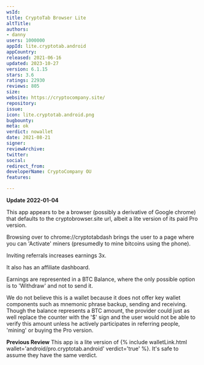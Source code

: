 ```yaml
---
wsId: 
title: CryptoTab Browser Lite
altTitle: 
authors:
- danny
users: 1000000
appId: lite.cryptotab.android
appCountry: 
released: 2021-06-16
updated: 2023-10-27
version: 6.1.15
stars: 3.6
ratings: 22930
reviews: 805
size: 
website: https://cryptocompany.site/
repository: 
issue: 
icon: lite.cryptotab.android.png
bugbounty: 
meta: ok
verdict: nowallet
date: 2021-08-21
signer: 
reviewArchive: 
twitter: 
social: 
redirect_from: 
developerName: CryptoCompany OU
features: 

---
```


**Update 2022-01-04** 

This app appears to be a browser (possibly a derivative of Google chrome) that defaults to the cryptobrowser.site url, albeit a lite version of its paid Pro version. 

Browsing over to chrome://cryptotabdash brings the user to a page where you can 'Activate' miners (presumedly to mine bitcoins using the phone). 

Inviting referrals increases earnings 3x. 

It also has an affiliate dashboard.

Earnings are represented in a BTC Balance, where the only possible option is to 'Withdraw' and not to send it. 

We do not believe this is a wallet because it does not offer key wallet components such as mnemonic phrase backup, sending and receiving. Though the balance represents a BTC amount, the provider could just as well replace the counter with the '$' sign and the user would not be able to verify this amount unless he actively participates in referring people, 'mining' or buying the Pro version.

**Previous Review**
This app is a lite version of {% include walletLink.html wallet='android/pro.cryptotab.android' verdict='true' %}.
It's safe to assume they have the same verdict.


